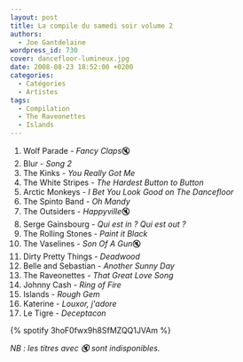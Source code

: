 ```yaml
---
layout: post
title: La compile du samedi soir volume 2
authors:
  - Joe Gantdelaine
wordpress_id: 730
cover: dancefloor-lumineux.jpg
date: 2008-08-23 18:52:00 +0200
categories:
  - Catégories
  - Artistes
tags:
  - Compilation
  - The Raveonettes
  - Islands
---
```


1. Wolf Parade - *Fancy Claps*🔇
1. Blur - _Song 2_
1. The Kinks - _You Really Got Me_
1. The White Stripes - _The Hardest Button to Button_
1. Arctic Monkeys - _I Bet You Look Good on The Dancefloor_
1. The Spinto Band - _Oh Mandy_
1. The Outsiders - *Happyville*🔇
1. Serge Gainsbourg - _Qui est in ? Qui est out ?_
1. The Rolling Stones - _Paint it Black_
1. The Vaselines - *Son Of A Gun*🔇
1. Dirty Pretty Things - _Deadwood_
1. Belle and Sebastian - _Another Sunny Day_
1. The Raveonettes - _That Great Love Song_
1. Johnny Cash - _Ring of Fire_
1. Islands - _Rough Gem_
1. Katerine - _Louxor, j'adore_
1. Le Tigre - _Deceptacon_

{% spotify 3hoF0fwx9h8SfMZQQ1JVAm %}

_NB : les titres avec 🔇 sont indisponibles._
